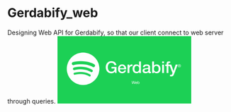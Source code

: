 # Gerdabify_web
Designing Web API for Gerdabify, so that our client connect to web server through queries.
<img src='gerdabify_web.png' width="60%" />
